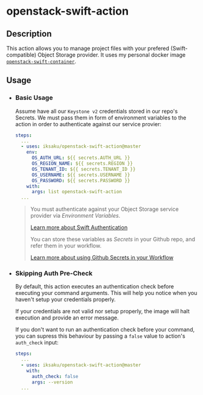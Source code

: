 # openstack-swift-action


## Description
This action allows you to manage project files with your prefered (Swift-compatible) Object Storage provider. 
It uses my personal docker image [`openstack-swift-container`](https://hub.docker.com/r/iksaku/openstack-swift-container).

## Usage
* ### Basic Usage
  Assume have all our `Keystone v2` credentials stored in our repo's Secrets. We must pass them in form of environment variables to the action in order to authenticate against our service provier:
  ```yaml
  steps:
    ...
    - uses: iksaku/openstack-swift-action@master
      env:
        OS_AUTH_URL: ${{ secrets.AUTH_URL }}
        OS_REGION_NAME: ${{ secrets.REGION }}
        OS_TENANT_ID: ${{ secrets.TENANT_ID }}
        OS_USERNAME: ${{ secrets.USERNAME }}
        OS_PASSWORD: ${{ secrets.PASSWORD }}
      with:
        args: list openstack-swift-action
    ...
  ```

  > You must authenticate against your Object Storage service provider via _Environment Variables_.
  >
  > [Learn more about Swift Authentication](https://docs.openstack.org/python-swiftclient/stein/cli/index.html#authentication)
  >
  > You can store these variables as _Secrets_ in your Github repo, and refer them in your workflow.
  >
  > [Learn more about using Github Secrets in your Workflow](https://help.github.com/en/articles/virtual-environments-for-github-actions#creating-and-using-secrets-encrypted-variables)

* ### Skipping Auth Pre-Check
  By default, this action executes an authentication check before executing your command arguments. This will help you notice when you haven't setup your credentials properly.

  If your credentials are not valid nor setup properly, the image will halt execution and provide an error message.

  If you don't want to run an authentication check before your command, you can supress this behaviour by passing a `false` value to action's `auth_check` input:
  ```yaml
  steps:
    ...
    - uses: iksaku/openstack-swift-action@master
      with:
        auth_check: false
        args: --version
    ...
  ```